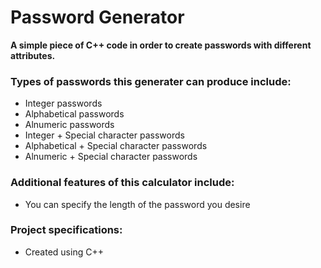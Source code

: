 # Password Generator

**A simple piece of C++ code in order to create passwords with different attributes.**

### Types of passwords this generater can produce include:
- Integer passwords
- Alphabetical passwords
- Alnumeric passwords
- Integer + Special character passwords
- Alphabetical + Special character passwords
- Alnumeric + Special character passwords

### Additional features of this calculator include:
- You can specify the length of the password you desire

### Project specifications:
- Created using C++
